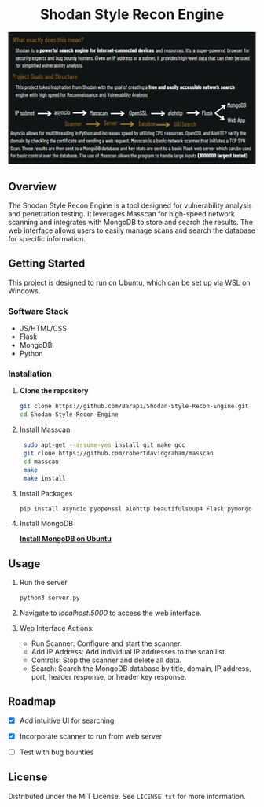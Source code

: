 <h1 align="center">Shodan Style Recon Engine</h1>

<div align="center">
<img src="info" alt="Information about my project">
</div>

## Overview

The Shodan Style Recon Engine is a tool designed for vulnerability analysis and penetration testing. It leverages Masscan for high-speed network scanning and integrates with MongoDB to store and search the results. The web interface allows users to easily manage scans and search the database for specific information.

## Getting Started

This project is designed to run on Ubuntu, which can be set up via WSL on Windows.

### Software Stack

- JS/HTML/CSS
- Flask
- MongoDB
- Python

### Installation

1. **Clone the repository**
   ```sh
   git clone https://github.com/Barap1/Shodan-Style-Recon-Engine.git
   cd Shodan-Style-Recon-Engine
   ```
2. Install Masscan
   ```sh
    sudo apt-get --assume-yes install git make gcc
    git clone https://github.com/robertdavidgraham/masscan
    cd masscan
    make
    make install
   ```
3. Install Packages
   ```sh
   pip install asyncio pyopenssl aiohttp beautifulsoup4 Flask pymongo
   ```
4. Install MongoDB

    **[Install MongoDB on Ubuntu](https://www.mongodb.com/docs/manual/tutorial/install-mongodb-on-ubuntu/)**

## Usage


1. Run the server
   ```sh
   python3 server.py
   ```

2. Navigate to *localhost:5000* to access the web interface.

3. Web Interface Actions:
   - Run Scanner: Configure and start the scanner.
   - Add IP Address: Add individual IP addresses to the scan list.
   - Controls: Stop the scanner and delete all data.
   - Search: Search the MongoDB database by title, domain, IP address, port, header response, or header key response.

## Roadmap

- [X] Add intuitive UI for searching
- [X] Incorporate scanner to run from web server
- [ ] Test with bug bounties


## License

Distributed under the MIT License. See `LICENSE.txt` for more information.
